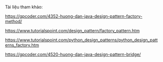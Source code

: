 Tài liệu tham khảo:


https://gpcoder.com/4352-huong-dan-java-design-pattern-factory-method/

https://www.tutorialspoint.com/design_pattern/factory_pattern.htm

https://www.tutorialspoint.com/python_design_patterns/python_design_patterns_factory.htm

https://gpcoder.com/4520-huong-dan-java-design-pattern-bridge/

